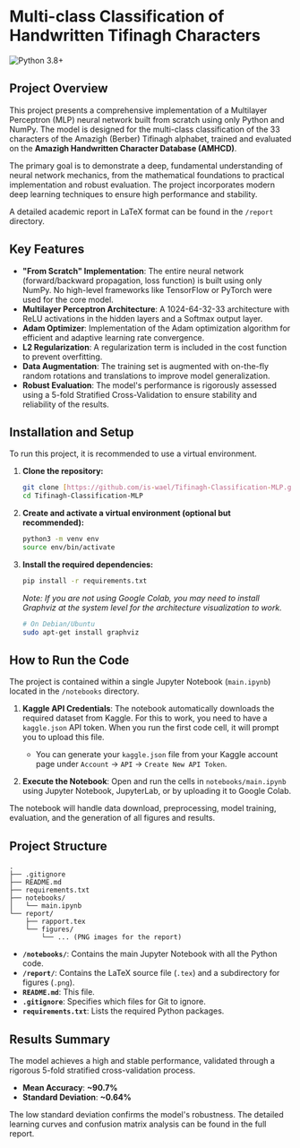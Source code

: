 # Multi-class Classification of Handwritten Tifinagh Characters

![Python 3.8+](https://img.shields.io/badge/python-3.8+-blue.svg)

## Project Overview

This project presents a comprehensive implementation of a Multilayer Perceptron (MLP) neural network built from scratch using only Python and NumPy. The model is designed for the multi-class classification of the 33 characters of the Amazigh (Berber) Tifinagh alphabet, trained and evaluated on the **Amazigh Handwritten Character Database (AMHCD)**.

The primary goal is to demonstrate a deep, fundamental understanding of neural network mechanics, from the mathematical foundations to practical implementation and robust evaluation. The project incorporates modern deep learning techniques to ensure high performance and stability.

A detailed academic report in LaTeX format can be found in the `/report` directory.

## Key Features

- **"From Scratch" Implementation**: The entire neural network (forward/backward propagation, loss function) is built using only NumPy. No high-level frameworks like TensorFlow or PyTorch were used for the core model.
- **Multilayer Perceptron Architecture**: A 1024-64-32-33 architecture with ReLU activations in the hidden layers and a Softmax output layer.
- **Adam Optimizer**: Implementation of the Adam optimization algorithm for efficient and adaptive learning rate convergence.
- **L2 Regularization**: A regularization term is included in the cost function to prevent overfitting.
- **Data Augmentation**: The training set is augmented with on-the-fly random rotations and translations to improve model generalization.
- **Robust Evaluation**: The model's performance is rigorously assessed using a 5-fold Stratified Cross-Validation to ensure stability and reliability of the results.

## Installation and Setup

To run this project, it is recommended to use a virtual environment.

1.  **Clone the repository:**
    ```bash
    git clone [https://github.com/is-wael/Tifinagh-Classification-MLP.git](https://github.com/is-wael/Tifinagh-Classification-MLP.git)
    cd Tifinagh-Classification-MLP
    ```

2.  **Create and activate a virtual environment (optional but recommended):**
    ```bash
    python3 -m venv env
    source env/bin/activate
    ```

3.  **Install the required dependencies:**
    ```bash
    pip install -r requirements.txt
    ```
    *Note: If you are not using Google Colab, you may need to install Graphviz at the system level for the architecture visualization to work.*
    ```bash
    # On Debian/Ubuntu
    sudo apt-get install graphviz
    ```

## How to Run the Code

The project is contained within a single Jupyter Notebook (`main.ipynb`) located in the `/notebooks` directory.

1.  **Kaggle API Credentials**: The notebook automatically downloads the required dataset from Kaggle. For this to work, you need to have a `kaggle.json` API token. When you run the first code cell, it will prompt you to upload this file.
    - You can generate your `kaggle.json` file from your Kaggle account page under `Account` -> `API` -> `Create New API Token`.

2.  **Execute the Notebook**: Open and run the cells in `notebooks/main.ipynb` using Jupyter Notebook, JupyterLab, or by uploading it to Google Colab.

The notebook will handle data download, preprocessing, model training, evaluation, and the generation of all figures and results.

## Project Structure

```
.
├── .gitignore
├── README.md
├── requirements.txt
├── notebooks/
│   └── main.ipynb
└── report/
    ├── rapport.tex
    └── figures/
        └── ... (PNG images for the report)
```

-   **`/notebooks/`**: Contains the main Jupyter Notebook with all the Python code.
-   **`/report/`**: Contains the LaTeX source file (`.tex`) and a subdirectory for figures (`.png`).
-   **`README.md`**: This file.
-   **`.gitignore`**: Specifies which files for Git to ignore.
-   **`requirements.txt`**: Lists the required Python packages.

## Results Summary

The model achieves a high and stable performance, validated through a rigorous 5-fold stratified cross-validation process.

-   **Mean Accuracy**: **~90.7%**
-   **Standard Deviation**: **~0.64%**

The low standard deviation confirms the model's robustness. The detailed learning curves and confusion matrix analysis can be found in the full report.
